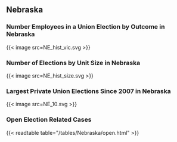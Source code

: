 ##  Nebraska

### Number Employees in a Union Election by Outcome in Nebraska
{{< image src=NE_hist_vic.svg >}}

### Number of Elections by Unit Size in Nebraska
{{< image src=NE_hist_size.svg >}}

### Largest Private Union Elections Since 2007 in Nebraska
{{< image src=NE_10.svg >}}

### Open Election Related Cases
{{< readtable table="/tables/Nebraska/open.html" >}}

